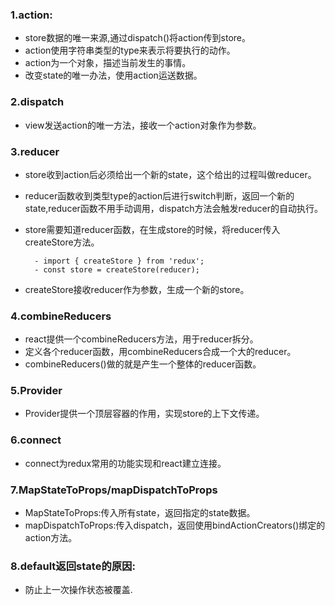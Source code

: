 ### 1.action:
- store数据的唯一来源,通过dispatch()将action传到store。
- action使用字符串类型的type来表示将要执行的动作。
- action为一个对象，描述当前发生的事情。
- 改变state的唯一办法，使用action运送数据。

### 2.dispatch
- view发送action的唯一方法，接收一个action对象作为参数。

### 3.reducer
- store收到action后必须给出一个新的state，这个给出的过程叫做reducer。
- reducer函数收到类型type的action后进行switch判断，返回一个新的state,reducer函数不用手动调用，dispatch方法会触发reducer的自动执行。
- store需要知道reducer函数，在生成store的时候，将reducer传入createStore方法。

        - import { createStore } from 'redux';
        - const store = createStore(reducer);

- createStore接收reducer作为参数，生成一个新的store。

### 4.combineReducers
- react提供一个combineReducers方法，用于reducer拆分。
- 定义各个reducer函数，用combineReducers合成一个大的reducer。
- combineReducers()做的就是产生一个整体的reducer函数。

### 5.Provider
- Provider提供一个顶层容器的作用，实现store的上下文传递。

### 6.connect
- connect为redux常用的功能实现和react建立连接。

### 7.MapStateToProps/mapDispatchToProps
- MapStateToProps:传入所有state，返回指定的state数据。
- mapDispatchToProps:传入dispatch，返回使用bindActionCreators()绑定的action方法。

### 8.default返回state的原因:
- 防止上一次操作状态被覆盖.

